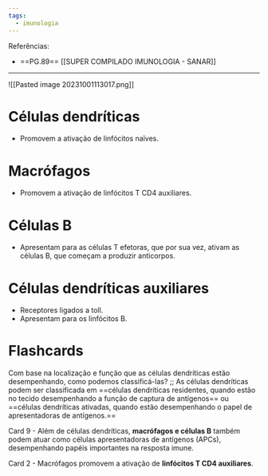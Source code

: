 ```yaml
---
tags:
  - imunologia
---
```

Referências: 
* ==PG.89== [[SUPER COMPILADO IMUNOLOGIA - SANAR]]

---
 
![[Pasted image 20231001113017.png]]
# Células dendríticas
* Promovem a ativação de linfócitos naïves.  
# Macrófagos
* Promovem a ativação de linfócitos T CD4 auxiliares. 
# Células B
* Apresentam para as células T efetoras, que por sua vez, ativam as células B, que começam a produzir anticorpos. 
# Células dendríticas auxiliares
* Receptores ligados a toll. 
* Apresentam para os linfócitos B.

# Flashcards 

Com base na localização e função que as células dendríticas estão desempenhando, como podemos classificá-las? ;; As células dendríticas podem ser classificada em ==células dendríticas residentes, quando estão no tecido desempenhando a função de captura de antígenos== ou ==células dendríticas ativadas, quando estão desempenhando o papel de apresentadoras de antígenos.==
<!--SR:!2023-10-10,1,230-->

Card 9 - Além de células dendríticas, **macrófagos e células B** também podem atuar como células apresentadoras de antígenos (APCs), desempenhando papéis importantes na resposta imune.
<!--SR:!2023-10-12,3,250-->

Card 2 - Macrófagos promovem a ativação de **linfócitos T CD4 auxiliares**.
<!--SR:!2023-10-10,1,230-->

[^1]: 
[^2]: 
